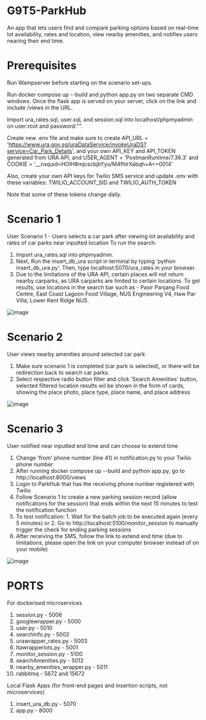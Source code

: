 # G9T5-ParkHub
An app that lets users find and compare parking options based on real-time lot availability, rates and location, view nearby amenities, and notifies users nearing their end time.

# Prerequisites

Run Wampserver before starting on the scenario set-ups.

Run docker compose up --build and python app.py on two separate CMD windows. Once the flask app is served on your server, click on the link and include /views in the URL.

Import ura_rates.sql, user.sql, and session.sql into localhost/phpmyadmin on user:root and password:"".

Create new .env file and make sure to create API_URL = 'https://www.ura.gov.sg/uraDataService/invokeUraDS?service=Car_Park_Details', and your own API_KEY and API_TOKEN generated from URA API, and USER_AGENT = 'PostmanRuntime/7.36.3' and COOKIE = '__nxquid=HOIH8mjcscbjbYyu/M4fhlrXabqh+A==0014'

Also, create your own API keys for Twilio SMS service and update .env with these variables: TWILIO_ACCOUNT_SID and TWILIO_AUTH_TOKEN

Note that some of these tokens change daily.


# Scenario 1
User Scenario 1 - Users selects a car park after viewing lot availability and rates of car parks near inputted location 
To run the search:
1. Import ura_rates.sql into phpmyadmin.
2. Next, Run the insert_db_ura script in terminal by typing 'python insert_db_ura.py'. Then, type localhost:5070/ura_rates in your browser. 
3. Due to the limitations of the URA API, certain places will not return nearby carparks, as URA carparks are limited to certain locations. To get results, use locations in the search bar such as - Pasir Panjang Food Centre, East Coast Lagoon Food Village, NUS Engineering V4, Haw Par Villa, Lower Kent Ridge NUS.

![image](https://github.com/Ecksdee03/ParkHub-App/assets/77221369/73ad59a6-296d-430e-b096-c2880c743ddb)


# Scenario 2
User views nearby amenities around selected car park
1. Make sure scenario 1 is completed (car park is selected), or there will be redirection back to search car parks.
2. Select respective radio button filter and click 'Search Amenities' button, selected filtered location results wil be shown in the form of cards, showing the place photo, place type, place name, and place address

![image](https://github.com/Ecksdee03/ParkHub-App/assets/77221369/cdca8318-bc39-48ac-a907-a08b346b45aa)

   
# Scenario 3
User notified near inputted end time and can choose to extend time
1. Change 'from' phone number (line 41) in notification.py to your Twilio phone number
2. After running docker compose up --build and python app.py, go to http://localhost:8000/views
3. Login to ParkHub that has the receiving phone number registered with Twilio
4. Follow Scenario 1 to create a new parking session record (allow notifications for the session) that ends within the next 15 minutes to test the notification function
5. To test notification: 1. Wait for the batch job to be executed again (every 5 minutes) or 2. Go to http://localhost:5100/monitor_session to manually trigger the check for ending parking sessions
6. After receiving the SMS, follow the link to extend end time (due to limitations, please open the link on your computer browser instead of on your mobile)

![image](https://github.com/Ecksdee03/ParkHub-App/assets/77221369/a838979e-32d0-4739-a421-4217f0668cac)


# PORTS
For dockerised microservices
1. session.py - 5006
2. googlewrapper.py - 5000
3. user.py - 5010
4. searchinfo.py - 5002
5. urawrapper_rates.py - 5003
6. ltawrapperlots.py  - 5001
7. monitor_session.py - 5100
8. searchAmenities.py - 5012
10. nearby_amenities_wrapper.py - 5011
11. rabbitmq - 5672 and 15672

Local Flask Apps (for front-end pages and insertion scripts, not microservices)
1. insert_ura_db.py - 5070
2. app.py - 8000
